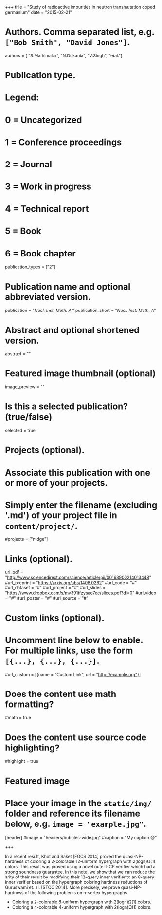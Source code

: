 +++
title = "Study of radioactive impurities in neutron transmutation doped germanium"
date = "2015-02-21"

# Authors. Comma separated list, e.g. `["Bob Smith", "David Jones"]`.
authors = [ "S.Mathimalar", "N.Dokania", "V.Singh", "etal."]


# Publication type.
# Legend:
# 0 = Uncategorized
# 1 = Conference proceedings
# 2 = Journal
# 3 = Work in progress
# 4 = Technical report
# 5 = Book
# 6 = Book chapter
publication_types = ["2"]
# Publication name and optional abbreviated version.
publication = "*Nucl. Inst. Meth. A*."
publication_short = "*Nucl. Inst. Meth. A*"

# Abstract and optional shortened version.
abstract = ""

# Featured image thumbnail (optional)
image_preview = ""

# Is this a selected publication? (true/false)
selected = true

# Projects (optional).
#   Associate this publication with one or more of your projects.
#   Simply enter the filename (excluding '.md') of your project file in `content/project/`.
#projects = ["ntdge"]

# Links (optional).
url_pdf =  "http://www.sciencedirect.com/science/article/pii/S0168900214013448"
#url_preprint = "https://arxiv.org/abs/1408.0262"
#url_code = "#"
#url_dataset = "#"
#url_project = "#"
#url_slides = "https://www.dropbox.com/s/mv391tfzysae7ee/slides.pdf?dl=0"
#url_video = "#"
#url_poster = "#"
#url_source = "#"

# Custom links (optional).
#   Uncomment line below to enable. For multiple links, use the form `[{...}, {...}, {...}]`.
#url_custom = [{name = "Custom Link", url = "http://example.org"}]

# Does the content use math formatting?
#math = true

# Does the content use source code highlighting?
#highlight = true

# Featured image
# Place your image in the `static/img/` folder and reference its filename below, e.g. `image = "example.jpg"`.
[header]
#image = "headers/bubbles-wide.jpg"
#caption = "My caption :smile:"

+++

In a recent result, Khot and Saket [FOCS 2014] proved the quasi-NP-hardness of coloring a 2-colorable 12-uniform hypergraph with 2(logn)Ω(1) colors. This result was proved using a novel outer PCP verifier which had a strong soundness guarantee. In this note, we show that we can reduce the arity of their result by modifying their 12-query inner verifier to an 8-query inner verifier based on the hypergraph coloring hardness reductions of Guruswami et. al. [STOC 2014]. More precisely, we prove quasi-NP-hardness of the following problems on n-vertex hypergraphs. 

- Coloring a 2-colorable 8-uniform hypergraph with 2(logn)Ω(1) colors. 
- Coloring a 4-colorable 4-uniform hypergraph with 2(logn)Ω(1) colors. 